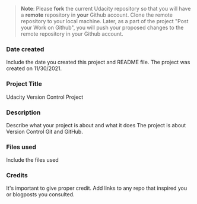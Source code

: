 >**Note**: Please **fork** the current Udacity repository so that you will have a **remote** repository in **your** Github account. Clone the remote repository to your local machine. Later, as a part of the project "Post your Work on Github", you will push your proposed changes to the remote repository in your Github account.

### Date created
Include the date you created this project and README file.
The project was created on 11/30/2021.

### Project Title
Udacity Version Control Project

### Description
Describe what your project is about and what it does
The project is about Version Control Git and GitHub.

### Files used
Include the files used

### Credits
It's important to give proper credit. Add links to any repo that inspired you or blogposts you consulted.
